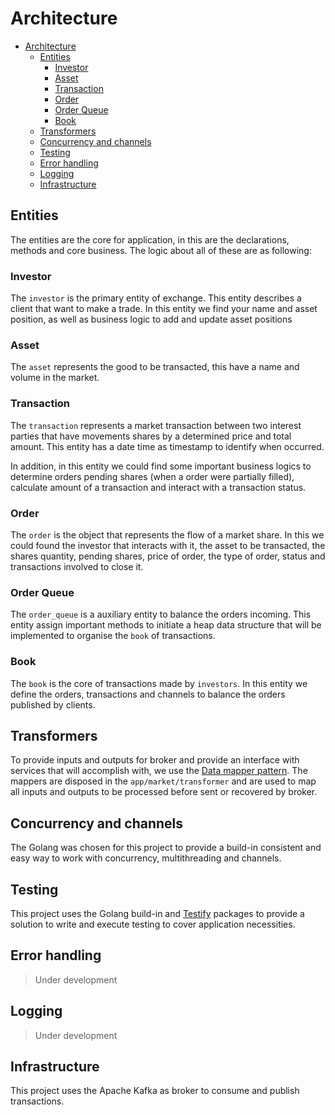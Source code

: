 # Architecture

- [Architecture](#architecture)
  - [Entities](#entities)
    - [Investor](#investor)
    - [Asset](#asset)
    - [Transaction](#transaction)
    - [Order](#order)
    - [Order Queue](#order-queue)
    - [Book](#book)
  - [Transformers](#transformers)
  - [Concurrency and channels](#concurrency-and-channels)
  - [Testing](#testing)
  - [Error handling](#error-handling)
  - [Logging](#logging)
  - [Infrastructure](#infrastructure)

## Entities

The entities are the core for application, in this are the declarations, methods and core business. The logic about all of these are as following:

### Investor

The `investor` is the primary entity of exchange. This entity describes a client that want to make a trade. In this entity we find your name and asset position, as well as business logic to add and update asset positions

### Asset

The `asset` represents the good to be transacted, this have a name and volume in the market.

### Transaction

The `transaction` represents a market transaction between two interest parties that have movements shares by a determined price and total amount. This entity has a date time as timestamp to identify when occurred.

In addition, in this entity we could find some important business logics to determine orders pending shares (when a order were partially filled), calculate amount of a transaction and interact with a transaction status.

### Order

The `order` is the object that represents the flow of a market share. In this we could found the investor that interacts with it, the asset to be transacted, the shares quantity, pending shares, price of order, the type of order, status and transactions involved to close it.

### Order Queue

The `order_queue` is a auxiliary entity to balance the orders incoming. This entity assign important methods to initiate a heap data structure that will be implemented to organise the `book` of transactions.

### Book

The `book` is the core of transactions made by `investors`. In this entity we define the orders, transactions and channels to balance the orders published by clients.

## Transformers

To provide inputs and outputs for broker and provide an interface with services that will accomplish with, we use the [Data mapper pattern](https://en.wikipedia.org/wiki/Data_mapper_pattern). The mappers are disposed in the `app/market/transformer` and are used to map all inputs and outputs to be processed before sent or recovered by broker.

## Concurrency and channels

The Golang was chosen for this project to provide a build-in consistent and easy way to work with concurrency, multithreading and channels.

## Testing

This project uses the Golang build-in and [Testify](https://github.com/stretchr/testify) packages to provide a solution to write and execute testing to cover application necessities.

## Error handling

> Under development

## Logging

> Under development

## Infrastructure

This project uses the Apache Kafka as broker to consume and publish transactions.
